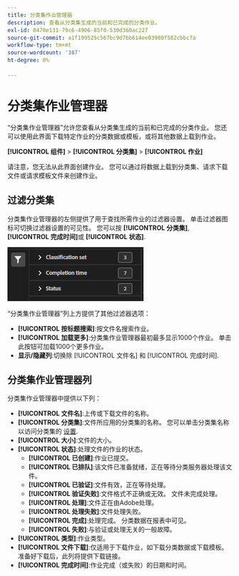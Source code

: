 ```yaml
---
title: 分类集作业管理器
description: 查看从分类集生成的当前和已完成的分类作业。
exl-id: 0470e131-79c6-4906-85f0-530d360ac227
source-git-commit: a1f199525c567bc9d7bb614ee03980f582cbbc7a
workflow-type: tm+mt
source-wordcount: '387'
ht-degree: 0%

---
```


# 分类集作业管理器

“分类集作业管理器”允许您查看从分类集生成的当前和已完成的分类作业。 您还可以使用此界面下载特定作业的分类数据或模板，或将其他数据上载到作业。

**[!UICONTROL 组件]** > **[!UICONTROL 分类集]** > **[!UICONTROL 作业]**

请注意，您无法从此界面创建作业。 您可以通过将数据上载到分类集、请求下载文件或请求模板文件来创建作业。

## 过滤分类集

分类集作业管理器的左侧提供了用于查找所需作业的过滤器设置。 单击过滤器图标可切换过滤器设置的可见性。 您可以按 **[!UICONTROL 分类集]**, **[!UICONTROL 完成时间]**&#x200B;或 **[!UICONTROL 状态]**.

![分类集作业过滤器](../assets/classification-set-job-filters.png)

“分类集作业管理器”列上方提供了其他过滤器选项：

* **[!UICONTROL 按标题搜索]**:按文件名搜索作业。
* **[!UICONTROL 加载更多]**:分类集作业管理器最初最多显示1000个作业。 单击此按钮可加载1000个更多作业。
* **显示/隐藏列**:切换除 [!UICONTROL 文件名] 和 [!UICONTROL 完成时间].

## 分类集作业管理器列

分类集作业管理器中提供以下列：

* **[!UICONTROL 文件名]**:上传或下载文件的名称。
* **[!UICONTROL 分类集]**:文件所应用的分类集的名称。 您可以单击分类集名称以访问分类集的 [设置](settings.md).
* **[!UICONTROL 大小]**:文件的大小。
* **[!UICONTROL 状态]**:处理文件的作业的状态。
   * **[!UICONTROL 已创建]**:作业已提交。
   * **[!UICONTROL 已排队]**:该文件已准备就绪，正在等待分类服务器处理该文件。
   * **[!UICONTROL 已验证]**:文件有效，正在等待处理。
   * **[!UICONTROL 验证失败]**:文件格式不正确或无效。 文件未完成处理。
   * **[!UICONTROL 处理]**:文件正在由Adobe处理。
   * **[!UICONTROL 处理失败]**:文件处理失败。
   * **[!UICONTROL 完成]**:处理完成。 分类数据在报表中可见。
   * **[!UICONTROL 失败]**:与验证或处理无关的一般故障。
* **[!UICONTROL 类型]**:作业类型。
* **[!UICONTROL 文件下载]**:仅适用于下载作业，如下载分类数据或下载模板。 准备好下载后，此列将提供下载链接。
* **[!UICONTROL 完成时间]**:作业完成（或失败）的日期和时间。
